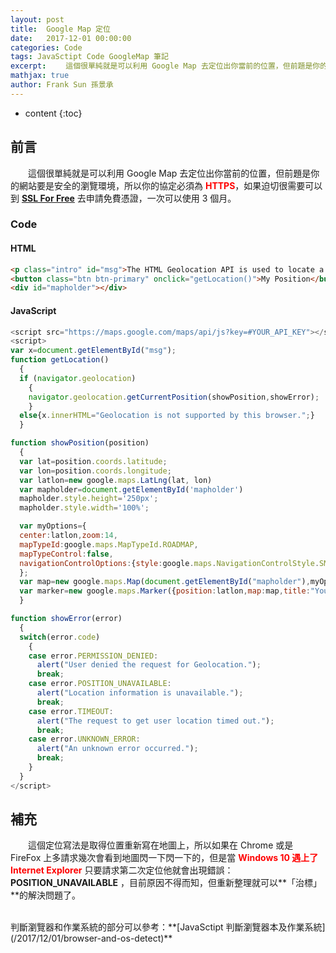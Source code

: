 ```yaml
---
layout: post
title:  Google Map 定位
date:   2017-12-01 00:00:00
categories: Code
tags: JavaSctipt Code GoogleMap 筆記
excerpt: 　　這個很單純就是可以利用 Google Map 去定位出你當前的位置，但前題是你的網站要是安全的瀏覽環境，所以你的協定必須為 <b>HTTPS</b>，如果迫切很需要可以到 SSL For Free 去申請免費憑證，一次可以使用 3 個月。
mathjax: true
author: Frank Sun 孫景承
---
```


* content
{:toc}

## 前言
　　這個很單純就是可以利用 Google Map 去定位出你當前的位置，但前題是你的網站要是安全的瀏覽環境，所以你的協定必須為 <span style="color:red;"><b>HTTPS</b></span>，如果迫切很需要可以到 **[SSL For Free](https://www.sslforfree.com/)** 去申請免費憑證，一次可以使用 3 個月。

### Code

#### HTML
```html
<p class="intro" id="msg">The HTML Geolocation API is used to locate a user's position.</p>
<button class="btn btn-primary" onclick="getLocation()">My Position</button>
<div id="mapholder"></div>
```

#### JavaScript
```javascript
<script src="https://maps.google.com/maps/api/js?key=#YOUR_API_KEY"></script>
<script>
var x=document.getElementById("msg");
function getLocation()
  {
  if (navigator.geolocation)
    {
    navigator.geolocation.getCurrentPosition(showPosition,showError);
    }
  else{x.innerHTML="Geolocation is not supported by this browser.";}
  }

function showPosition(position)
  {
  var lat=position.coords.latitude;
  var lon=position.coords.longitude;
  var latlon=new google.maps.LatLng(lat, lon)
  var mapholder=document.getElementById('mapholder')
  mapholder.style.height='250px';
  mapholder.style.width='100%';

  var myOptions={
  center:latlon,zoom:14,
  mapTypeId:google.maps.MapTypeId.ROADMAP,
  mapTypeControl:false,
  navigationControlOptions:{style:google.maps.NavigationControlStyle.SMALL}
  };
  var map=new google.maps.Map(document.getElementById("mapholder"),myOptions);
  var marker=new google.maps.Marker({position:latlon,map:map,title:"You are here!"});
  }

function showError(error)
  {
  switch(error.code) 
    {
    case error.PERMISSION_DENIED:
      alert("User denied the request for Geolocation.");
      break;
    case error.POSITION_UNAVAILABLE:
      alert("Location information is unavailable.");
      break;
    case error.TIMEOUT:
      alert("The request to get user location timed out.");
      break;
    case error.UNKNOWN_ERROR:
      alert("An unknown error occurred.");
      break;
    }
  }
</script>
```

## 補充
　　這個定位寫法是取得位置重新寫在地圖上，所以如果在 Chrome 或是 FireFox 上多請求幾次會看到地圖閃一下閃一下的，但是當 <span style="color:red;"><b>Windows 10 遇上了 Internet Explorer</b></span> 只要請求第二次定位他就會出現錯誤：**POSITION_UNAVAILABLE** ，目前原因不得而知，但重新整理就可以**「治標」**的解決問題了。

<br/>
判斷瀏覽器和作業系統的部分可以參考：**[JavaSctipt 判斷瀏覽器本及作業系統](/2017/12/01/browser-and-os-detect)**